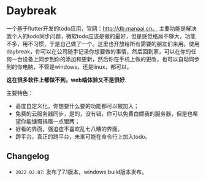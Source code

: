 # Daybreak

一个基于flutter开发的todo应用，官网：http://db.manaai.cn。
主要功能是解决我个人的todo同步问题，微软todo应该是做的最好，但是感觉格局不够大，功能不多，用不习惯，于是自己做了一个。这里也开放给所有需要的朋友们来用。使用daybreak，你可以在公司随手记录你想要做的事情，然后回到家，可以在你的任何一台设备上同步到你的添加和更新，然后你在手机上做的更改，也可以自动同步到的你电脑，不管是windows，还是linux，都可以。

**这在很多软件上都做不到，web端体验又不是很好**.

主要特色：

- 高度自定义化，你想要什么要的功能都可以被加入；
- 免费的云服务器同步，是的，没有错，你可以免费白嫖我的服务器，但是也希望你能慷慨捐赠一点银两；
- 好看的界面，强迫症不喜欢乱七八糟的界面。
- 跨平台，真正的跨平台，未来可能在命令行上加入todo。


## Changelog

- `2022.02.07`: 发布了7.1版本，windows build版本发布。